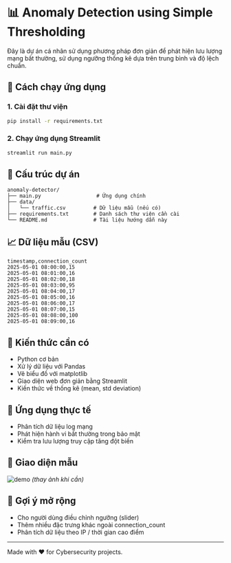 # 📊 Anomaly Detection using Simple Thresholding

Đây là dự án cá nhân sử dụng phương pháp đơn giản để phát hiện lưu lượng mạng bất thường, sử dụng ngưỡng thống kê dựa trên trung bình và độ lệch chuẩn.

## 🚀 Cách chạy ứng dụng

### 1. Cài đặt thư viện

```bash
pip install -r requirements.txt
```

### 2. Chạy ứng dụng Streamlit

```bash
streamlit run main.py
```

## 📁 Cấu trúc dự án

```
anomaly-detector/
├── main.py                  # Ứng dụng chính
├── data/
│   └── traffic.csv         # Dữ liệu mẫu (nếu có)
├── requirements.txt        # Danh sách thư viện cần cài
└── README.md               # Tài liệu hướng dẫn này
```

## 📈 Dữ liệu mẫu (CSV)

```csv
timestamp,connection_count
2025-05-01 08:00:00,15
2025-05-01 08:01:00,16
2025-05-01 08:02:00,18
2025-05-01 08:03:00,95
2025-05-01 08:04:00,17
2025-05-01 08:05:00,16
2025-05-01 08:06:00,17
2025-05-01 08:07:00,15
2025-05-01 08:08:00,100
2025-05-01 08:09:00,16

```

## 🧠 Kiến thức cần có

* Python cơ bản
* Xử lý dữ liệu với Pandas
* Vẽ biểu đồ với matplotlib
* Giao diện web đơn giản bằng Streamlit
* Kiến thức về thống kê (mean, std deviation)

## 🎯 Ứng dụng thực tế

* Phân tích dữ liệu log mạng
* Phát hiện hành vi bất thường trong bảo mật
* Kiểm tra lưu lượng truy cập tăng đột biến

## 📸 Giao diện mẫu

![demo](https://raw.githubusercontent.com/yourusername/anomaly-detector/main/demo.png) *(thay ảnh khi cần)*

## 📌 Gợi ý mở rộng

* Cho người dùng điều chỉnh ngưỡng (slider)
* Thêm nhiều đặc trưng khác ngoài connection\_count
* Phân tích dữ liệu theo IP / thời gian cao điểm

---

Made with ❤️ for Cybersecurity projects.
